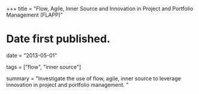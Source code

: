 +++
title = "Flow, Agile, Inner Source and Innovation in Project and Portfolio Management (FLAPP)"

# Date first published.
date = "2013-05-01"

tags = ["flow", "inner source"]

summary = "Investigate the use of flow, agile, inner source to leverage innovation in project and portfolio management. "
